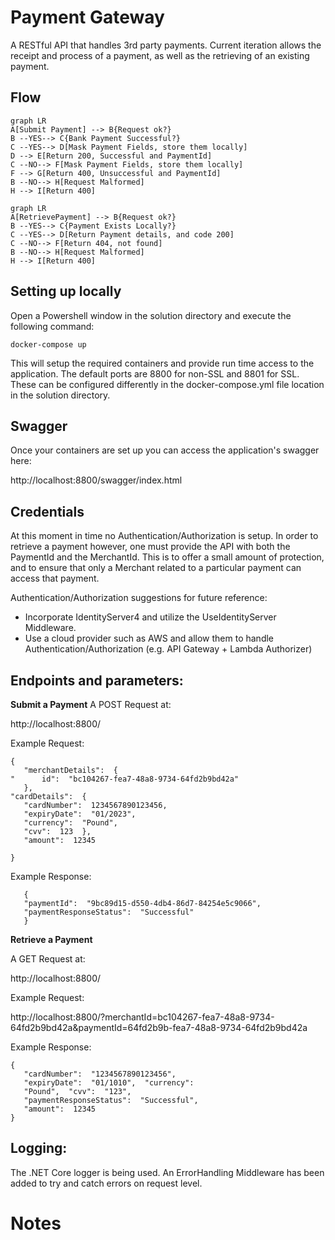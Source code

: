 ﻿# Payment Gateway


A RESTful API that handles 3rd party payments. Current iteration allows the receipt and process of a payment, as well as the retrieving of an existing payment.

## Flow

```mermaid
graph LR
A[Submit Payment] --> B{Request ok?}
B --YES--> C{Bank Payment Successful?}
C --YES--> D[Mask Payment Fields, store them locally]
D --> E[Return 200, Successful and PaymentId]
C --NO--> F[Mask Payment Fields, store them locally]
F --> G[Return 400, Unsuccessful and PaymentId]
B --NO--> H[Request Malformed]
H --> I[Return 400]
```

```mermaid
graph LR
A[RetrievePayment] --> B{Request ok?}
B --YES--> C{Payment Exists Locally?}
C --YES--> D[Return Payment details, and code 200]
C --NO--> F[Return 404, not found]
B --NO--> H[Request Malformed]
H --> I[Return 400]
```

## Setting up locally

Open a Powershell window in the solution directory and execute the following command:

    docker-compose up

This will setup the required containers and provide run time access to the application. The default ports are 8800 for non-SSL and 8801 for SSL. These can be configured differently in the docker-compose.yml file location in the solution directory.

## Swagger
Once your containers are set up you can access the application's swagger here:

http://localhost:8800/swagger/index.html

## Credentials

At this moment in time no Authentication/Authorization is setup. In order to retrieve a payment however, one must provide the API with both the PaymentId and the MerchantId. This is to offer a small amount of protection, and to ensure that only a Merchant related to a particular payment can access that payment.

Authentication/Authorization suggestions for future reference:

- Incorporate IdentityServer4 and utilize the UseIdentityServer Middleware.
- Use a cloud provider such as AWS and allow them to handle Authentication/Authorization (e.g. API Gateway + Lambda Authorizer)

## Endpoints and parameters:

**Submit a Payment**
A POST Request at:

http://localhost:8800/

Example Request:

    {  
       "merchantDetails":  {  
    "      id":  "bc104267-fea7-48a8-9734-64fd2b9bd42a"  
       },  
    "cardDetails":  {  
       "cardNumber":  1234567890123456,
       "expiryDate":  "01/2023",
       "currency":  "Pound",  
       "cvv":  123  },  
       "amount":  12345  
    
    }
   
   Example Response:

       {  
       "paymentId":  "9bc89d15-d550-4db4-86d7-84254e5c9066",  
       "paymentResponseStatus":  "Successful"  
       }

**Retrieve a Payment**

A GET Request at:

http://localhost:8800/

Example Request:

http://localhost:8800/?merchantId=bc104267-fea7-48a8-9734-64fd2b9bd42a&paymentId=64fd2b9b-fea7-48a8-9734-64fd2b9bd42a

Example Response:

    {  
       "cardNumber":  "1234567890123456",  
       "expiryDate":  "01/1010",  "currency":  
       "Pound",  "cvv":  "123",  
       "paymentResponseStatus":  "Successful",  
       "amount":  12345  
    }

## Logging:

The .NET Core logger is being used. An ErrorHandling Middleware has been added to try and catch errors on request level.  

# Notes
